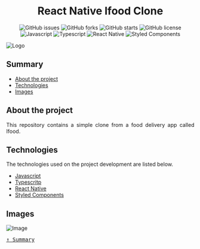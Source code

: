 <div align='justify'>

<div align='center'>

# **React Native Ifood Clone**

</div>

<div align='center'>

![GitHub issues](https://img.shields.io/github/issues/gezielelyon/react_native_ifood_clone)
![GitHub forks](https://img.shields.io/github/forks/gezielelyon/react_native_ifood_clone)
![GitHub starts](https://img.shields.io/github/stars/gezielelyon/react_native_ifood_clone)
![GitHub license](https://img.shields.io/github/license/gezielelyon/react_native_ifood_clone)
![Javascript](https://img.shields.io/badge/Javascript-Language-yellow)
![Typescript](https://img.shields.io/badge/Typescript-Typing-blue)
![React Native](https://img.shields.io/badge/ReactNative-components-red)
![Styled Components](https://img.shields.io/badge/StyledComponents-Styles-purple)

</div>

![Logo](https://user-images.githubusercontent.com/48457700/119190270-83219480-ba53-11eb-9eb2-fb5c8a4c3cc7.png)

## **Summary**
- [About the project](#about-the-project)
- [Technologies](#technologies)
- [Images](#images)

## **About the project**
This repository contains a simple clone from a food delivery app called Ifood.

## **Technologies**
The technologies used on the project development are listed below.

- [Javascript](https://developer.mozilla.org/pt-BR/docs/Web/JavaScript)
- [Typescritp](https://www.typescriptlang.org/)
- [React Native](https://reactnative.dev/)
- [Styled Components](https://styled-components.com/)


## **Images**
![Image](https://user-images.githubusercontent.com/48457700/119190466-c7149980-ba53-11eb-83de-0bfa918f5d3b.PNG)

<kbd>[&uarr; Summary](#summary)</kbd>
</div>
